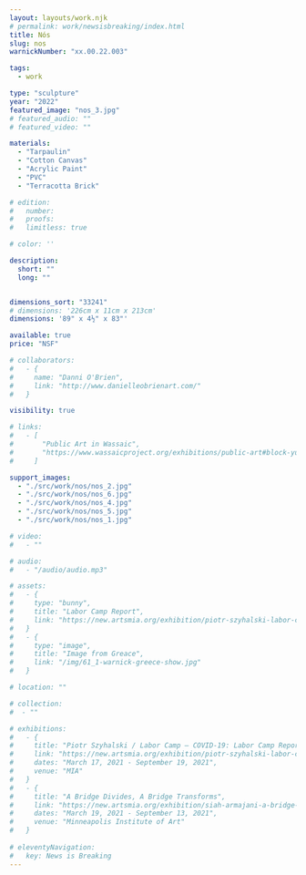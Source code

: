 ```yaml
---
layout: layouts/work.njk
# permalink: work/newsisbreaking/index.html
title: Nós
slug: nos
warnickNumber: "xx.00.22.003"

tags:
  - work

type: "sculpture"
year: "2022"
featured_image: "nos_3.jpg"
# featured_audio: ""
# featured_video: ""

materials: 
  - "Tarpaulin"
  - "Cotton Canvas"
  - "Acrylic Paint"
  - "PVC"
  - "Terracotta Brick"

# edition: 
#   number: 
#   proofs: 
#   limitless: true

# color: ''

description:
  short: ""
  long: ""


dimensions_sort: "33241"
# dimensions: '226cm x 11cm x 213cm'
dimensions: '89" x 4½" x 83"'

available: true
price: "NSF"

# collaborators:
#   - {
#     name: "Danni O'Brien",
#     link: "http://www.danielleobrienart.com/"
#   }

visibility: true

# links:
#   - [
#       "Public Art in Wassaic",
#       "https://www.wassaicproject.org/exhibitions/public-art#block-yui_3_17_2_1_1635259463800_75918",
#     ]

support_images: 
  - "./src/work/nos/nos_2.jpg"
  - "./src/work/nos/nos_6.jpg"
  - "./src/work/nos/nos_4.jpg"
  - "./src/work/nos/nos_5.jpg"
  - "./src/work/nos/nos_1.jpg"

# video:
#   - ""

# audio:
#   - "/audio/audio.mp3"

# assets: 
#   - {
#     type: "bunny",
#     title: "Labor Camp Report",
#     link: "https://new.artsmia.org/exhibition/piotr-szyhalski-labor-camp-covid-19-labor-camp-report"
#   }
#   - {
#     type: "image",
#     title: "Image from Greace",
#     link: "/img/61_1-warnick-greece-show.jpg"
#   }

# location: ""

# collection:
#  - ""

# exhibitions:
#   - {
#     title: "Piotr Szyhalski / Labor Camp – COVID-19: Labor Camp Report",
#     link: "https://new.artsmia.org/exhibition/piotr-szyhalski-labor-camp-covid-19-labor-camp-report",
#     dates: "March 17, 2021 - September 19, 2021",
#     venue: "MIA"
#   }
#   - {
#     title: "A Bridge Divides, A Bridge Transforms",
#     link: "https://new.artsmia.org/exhibition/siah-armajani-a-bridge-divides-a-bridge-transforms",
#     dates: "March 19, 2021 - September 13, 2021",
#     venue: "Minneapolis Institute of Art"
#   }
  
# eleventyNavigation:
#   key: News is Breaking
---
```

